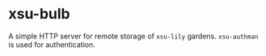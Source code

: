 # xsu-bulb

A simple HTTP server for remote storage of `xsu-lily` gardens. `xsu-authman` is used for authentication.
